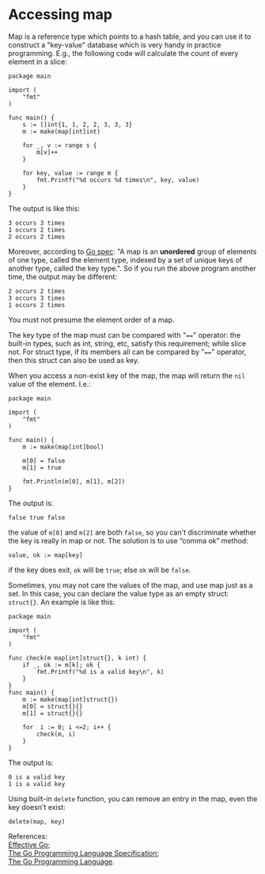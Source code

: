 # Accessing map

Map is a reference type which points to a hash table, and you can use it to construct a "key-value" database which is very handy in practice programming. E.g., the following code will calculate the count of every element in a slice:

```text
package main

import (
    "fmt"
)

func main() {
    s := []int{1, 1, 2, 2, 3, 3, 3}
    m := make(map[int]int)

    for _, v := range s {
        m[v]++
    }

    for key, value := range m {
        fmt.Printf("%d occurs %d times\n", key, value)
    }
} 
```

The output is like this:

```text
3 occurs 3 times
1 occurs 2 times
2 occurs 2 times
```

Moreover, according to [Go spec](https://golang.org/ref/spec#Map_types): "A map is an **unordered** group of elements of one type, called the element type, indexed by a set of unique keys of another type, called the key type.". So if you run the above program another time, the output may be different:

```text
2 occurs 2 times
3 occurs 3 times
1 occurs 2 times
```

You must not presume the element order of a map.

The key type of the map must can be compared with "`==`" operator: the built-in types, such as int, string, etc, satisfy this requirement; while slice not. For struct type, if its members all can be compared by "`==`" operator, then this struct can also be used as key.

When you access a non-exist key of the map, the map will return the `nil` value of the element. I.e.:

```text
package main

import (
    "fmt"
)

func main() {
    m := make(map[int]bool)

    m[0] = false
    m[1] = true

    fmt.Println(m[0], m[1], m[2])
}
```

The output is:

```text
false true false
```

the value of `m[0]` and `m[2]` are both `false`, so you can't discriminate whether the key is really in map or not. The solution is to use “comma ok” method:

```text
value, ok := map[key]
```

if the key does exit, `ok` will be `true`; else `ok` will be `false`.

Sometimes, you may not care the values of the map, and use map just as a set. In this case, you can declare the value type as an empty struct: `struct{}`. An example is like this:

```text
package main

import (
    "fmt"
)

func check(m map[int]struct{}, k int) {
    if _, ok := m[k]; ok {
        fmt.Printf("%d is a valid key\n", k)
    }
}
func main() {
    m := make(map[int]struct{})
    m[0] = struct{}{}
    m[1] = struct{}{}

    for  i := 0; i <=2; i++ {
        check(m, i)
    }
}  
```

The output is:

```text
0 is a valid key
1 is a valid key
```

Using built-in `delete` function, you can remove an entry in the map, even the key doesn't exist:

```text
delete(map, key)
```

References:  
[Effective Go](https://golang.org/doc/effective_go.html);  
[The Go Programming Language Specification](https://golang.org/ref/spec);  
[The Go Programming Language](http://www.gopl.io/).

